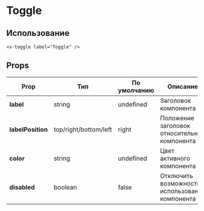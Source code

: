 # Toggle

## Использование

<VToggle label="Toggle" color="#d32f2f" />

```vue
<v-toggle label="Toggle" />
```

## Props

| Prop              | Тип                   | По умолчанию | Описание                                       |
| ----------------- | --------------------- | ------------ | ---------------------------------------------- |
| **label**         | string                | undefined    | Заголовок компонента                           |
| **labelPosition** | top/right/bottom/left | right        | Положение заголовок относительно компонента    |
| **color**         | string                | undefined    | Цвет активного компонента                      |
| **disabled**      | boolean               | false        | Отключить возможность использования компонента |
